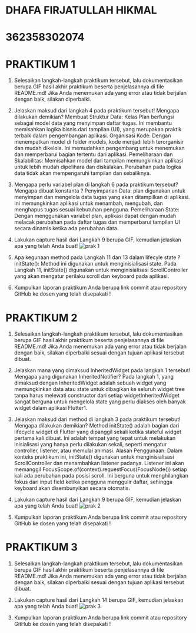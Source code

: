 # DHAFA FIRJATULLAH HIKMAL 
# 362358302074

# PRAKTIKUM 1
1. Selesaikan langkah-langkah praktikum tersebut, lalu dokumentasikan berupa GIF hasil akhir praktikum beserta penjelasannya di file README.md! Jika Anda menemukan ada yang error atau tidak berjalan dengan baik, silakan diperbaiki.
2. Jelaskan maksud dari langkah 4 pada praktikum tersebut! Mengapa dilakukan demikian? Membuat Struktur Data: Kelas Plan berfungsi sebagai model data yang menyimpan daftar tugas. Ini membantu memisahkan logika bisnis dari tampilan (UI), yang merupakan praktik terbaik dalam pengembangan aplikasi. Organisasi Kode: Dengan menempatkan model di folder models, kode menjadi lebih terorganisir dan mudah dikelola. Ini memudahkan pengembang untuk menemukan dan memperbarui bagian tertentu dari aplikasi. Pemeliharaan dan Skalabilitas: Memisahkan model dari tampilan memungkinkan aplikasi untuk lebih mudah dipelihara dan diskalakan. Perubahan pada logika data tidak akan mempengaruhi tampilan dan sebaliknya.
3. Mengapa perlu variabel plan di langkah 6 pada praktikum tersebut? Mengapa dibuat konstanta ? Penyimpanan Data: plan digunakan untuk menyimpan dan mengelola data tugas yang akan ditampilkan di aplikasi. Ini memungkinkan aplikasi untuk menambah, mengubah, dan menghapus tugas sesuai kebutuhan pengguna. Pemeliharaan State: Dengan menggunakan variabel plan, aplikasi dapat dengan mudah melacak perubahan pada daftar tugas dan memperbarui tampilan UI secara dinamis ketika ada perubahan data.
4. Lakukan capture hasil dari Langkah 9 berupa GIF, kemudian jelaskan apa yang telah Anda buat! ![prak 1](https://github.com/user-attachments/assets/f1fe7287-f825-401a-a9f2-92e8ae9d2a1b)

5. Apa kegunaan method pada Langkah 11 dan 13 dalam lifecyle state ? initState(): Method ini digunakan untuk menginisialisasi state. Pada Langkah 11, initState() digunakan untuk menginisialisasi ScrollController yang akan mengatur perilaku scroll dan keyboard pada aplikasi.
6. Kumpulkan laporan praktikum Anda berupa link commit atau repository GitHub ke dosen yang telah disepakati !

# PRAKTIKUM 2
1. Selesaikan langkah-langkah praktikum tersebut, lalu dokumentasikan berupa GIF hasil akhir praktikum beserta penjelasannya di file README.md! Jika Anda menemukan ada yang error atau tidak berjalan dengan baik, silakan diperbaiki sesuai dengan tujuan aplikasi tersebut dibuat.
2. Jelaskan mana yang dimaksud InheritedWidget pada langkah 1 tersebut! Mengapa yang digunakan InheritedNotifier? Pada langkah 1, yang dimaksud dengan InheritedWidget adalah sebuah widget yang memungkinkan data atau state untuk dibagikan ke seluruh widget tree tanpa harus melewati constructor dari setiap widgetInheritedWidget sangat berguna untuk mengelola state yang perlu diakses oleh banyak widget dalam aplikasi Flutter1.
3. Jelaskan maksud dari method di langkah 3 pada praktikum tersebut! Mengapa dilakukan demikian? Method initState() adalah bagian dari lifecycle widget di Flutter yang dipanggil sekali ketika stateful widget pertama kali dibuat. Ini adalah tempat yang tepat untuk melakukan inisialisasi yang hanya perlu dilakukan sekali, seperti mengatur controller, listener, atau memulai animasi. Alasan Penggunaan: Dalam konteks praktikum ini, initState() digunakan untuk menginisialisasi ScrollController dan menambahkan listener padanya. Listener ini akan memanggil FocusScope.of(context).requestFocus(FocusNode()) setiap kali ada perubahan pada posisi scroll. Ini berguna untuk menghilangkan fokus dari input field ketika pengguna menggulir daftar, sehingga keyboard akan disembunyikan secara otomatis.
4. Lakukan capture hasil dari Langkah 9 berupa GIF, kemudian jelaskan apa yang telah Anda buat! ![prak 2](https://github.com/user-attachments/assets/a167ff65-8b7f-474a-987b-014db6776da2)

5. Kumpulkan laporan praktikum Anda berupa link commit atau repository GitHub ke dosen yang telah disepakati !

# PRAKTIKUM 3
1. Selesaikan langkah-langkah praktikum tersebut, lalu dokumentasikan berupa GIF hasil akhir praktikum beserta penjelasannya di file README.md! Jika Anda menemukan ada yang error atau tidak berjalan dengan baik, silakan diperbaiki sesuai dengan tujuan aplikasi tersebut dibuat.  
3. Lakukan capture hasil dari Langkah 14 berupa GIF, kemudian jelaskan apa yang telah Anda buat! ![prak 3](https://github.com/user-attachments/assets/27413b10-a604-45d1-b16d-291636ba6c36)

4. Kumpulkan laporan praktikum Anda berupa link commit atau repository GitHub ke dosen yang telah disepakati !

